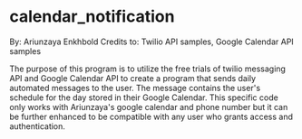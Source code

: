 # calendar_notification
By: Ariunzaya Enkhbold
Credits to: Twilio API samples, Google Calendar API samples

The purpose of this program is to utilize the free trials of twilio messaging API and Google Calendar API
to create a program that sends daily automated messages to the user. The message contains the user's
schedule for the day stored in their Google Calendar. This specific code only works with Ariunzaya's google
calendar and phone number but it can be further enhanced to be compatible with any user who grants access
and authentication.
